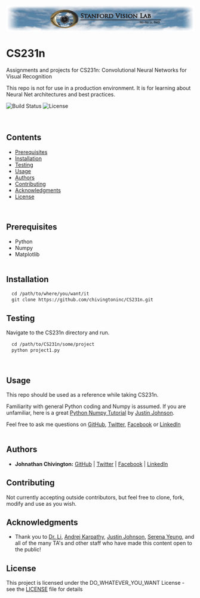 <p align="center">
  <img src='https://github.com/chivingtoninc/CS231n/blob/master/imgs/svl.png' alt='SVL Logo' />
</p>

# CS231n
Assignments and projects for CS231n: Convolutional Neural Networks for Visual Recognition

This repo is not for use in a production environment. It is for learning about Neural Net architectures and best practices.

![Build Status](https://img.shields.io/badge/build-Stable-green.svg)
![License](https://img.shields.io/badge/license-DO_WHATEVER_YOU_WANT-green.svg)
<br/><br/><br/>

## Contents
* [Prerequisites](https://github.com/chivingtoninc/CS231n#prerequisites)
* [Installation](https://github.com/chivingtoninc/CS231n#installation)
* [Testing](https://github.com/chivingtoninc/CS231n#testing)
* [Usage](https://github.com/chivingtoninc/CS231n#usage)
* [Authors](https://github.com/chivingtoninc/CS231n#authors)
* [Contributing](https://github.com/chivingtoninc/CS231n#contributing)
* [Acknowledgments](https://github.com/chivingtoninc/CS231n#acknowledgments)
* [License](https://github.com/chivingtoninc/CS231n#license)
<br/>

## Prerequisites
  * Python
  * Numpy
  * Matplotlib
<br/><br/>


## Installation
```
  cd /path/to/where/you/want/it
  git clone https://github.com/chivingtoninc/CS231n.git
```

## Testing
Navigate to the CS231n directory and run.
```
  cd /path/to/CS231n/some/project
  python project1.py
```
<br/>

## Usage
This repo should be used as a reference while taking CS231n.

Familiarity with general Python coding and Numpy is assumed. If you are unfamiliar, here is a great [Python Numpy Tutorial](http://cs231n.github.io/python-numpy-tutorial/) by [Justin Johnson](https://cs.stanford.edu/people/jcjohns/).

Feel free to ask me questions on [GitHub](https://github.com/chivingtoninc), [Twitter](https://twitter.com/chivingtoninc), [Facebook](https://facebook.com/chivingtoninc) or [LinkedIn](https://www.linkedin.com/in/johnathan-chivington/)
<br/><br/>


## Authors
* **Johnathan Chivington:** [GitHub](https://github.com/chivingtoninc) | [Twitter](https://twitter.com/chivingtoninc) | [Facebook](https://facebook.com/chivingtoninc) | [LinkedIn](https://www.linkedin.com/in/johnathan-chivington/)

## Contributing
Not currently accepting outside contributors, but feel free to clone, fork, modify and use as you wish.

## Acknowledgments
   * Thank you to [Dr. Li](http://vision.stanford.edu/feifeili/), [Andrej Karpathy](https://cs.stanford.edu/people/karpathy/), [Justin Johnson](https://cs.stanford.edu/people/jcjohns/), [Serena Yeung](http://ai.stanford.edu/~syyeung/), and all of the many TA's and other staff who have made this content open to the public!

## License
This project is licensed under the DO_WHATEVER_YOU_WANT License - see the [LICENSE](https://github.com/chivingtoninc/CS231n/blob/master/LICENSE) file for details
<br/><br/>
